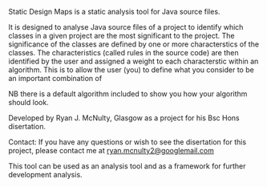 Static Design Maps is a static analysis tool for Java source files.

It is designed to analyse Java source files of a project to identify which classes in a given project are the most significant to the project. The significance of the classes are defined by one or more characterstics of the classes. 
The characteristics (called rules in the source code) are then identified by the user and assigned a weight to each characterstic within an algorithm. This is to allow the user (you) to define what you consider to be an important combination of 

NB there is a default algorithm included to show you how your algorithm should look.

Developed by Ryan J. McNulty, Glasgow as a project for his Bsc Hons disertation.

Contact: If you have any questions or wish to see the disertation for this project, please contact me at ryan.mcnulty2@googlemail.com

This tool can be used as an analysis tool and as a framework for further development analysis. 
